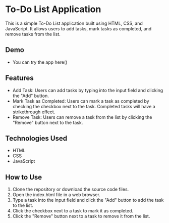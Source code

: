 # To-Do List Application

This is a simple To-Do List application built using HTML, CSS, and JavaScript. It allows users to add tasks, mark tasks as completed, and remove tasks from the list.

## Demo

- You can try the app here()

## Features

- Add Task: Users can add tasks by typing into the input field and clicking the "Add" button.
- Mark Task as Completed: Users can mark a task as completed by checking the checkbox next to the task. Completed tasks will have a strikethrough effect.
- Remove Task: Users can remove a task from the list by clicking the "Remove" button next to the task.

## Technologies Used

* HTML
* CSS
* JavaScript
  
## How to Use

1. Clone the repository or download the source code files.
2. Open the index.html file in a web browser.
3. Type a task into the input field and click the "Add" button to add the task to the list.
4. Click the checkbox next to a task to mark it as completed.
5. Click the "Remove" button next to a task to remove it from the list.
